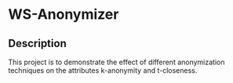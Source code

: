 # WS-Anonymizer
## Description
This project is to demonstrate the effect of different anonymization techniques on the attributes k-anonymity and t-closeness.
